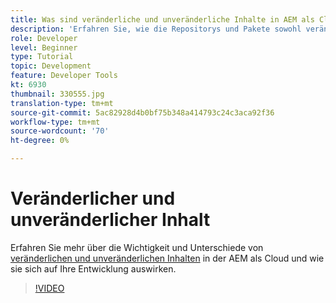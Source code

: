 ```yaml
---
title: Was sind veränderliche und unveränderliche Inhalte in AEM als Cloud Service?
description: 'Erfahren Sie, wie die Repositorys und Pakete sowohl veränderliche als auch unveränderliche Inhalte verwenden und warum dies für AEM als Cloud Service wichtig ist. '
role: Developer
level: Beginner
type: Tutorial
topic: Development
feature: Developer Tools
kt: 6930
thumbnail: 330555.jpg
translation-type: tm+mt
source-git-commit: 5ac82928d4b0bf75b348a414793c24c3aca92f36
workflow-type: tm+mt
source-wordcount: '70'
ht-degree: 0%

---
```



# Veränderlicher und unveränderlicher Inhalt

Erfahren Sie mehr über die Wichtigkeit und Unterschiede von [veränderlichen und unveränderlichen Inhalten](https://experienceleague.adobe.com/docs/experience-manager-cloud-service/implementing/developing/aem-project-content-package-structure.html) in der AEM als Cloud und wie sie sich auf Ihre Entwicklung auswirken.

>[!VIDEO](https://video.tv.adobe.com/v/330555/?quality=12&learn=on)